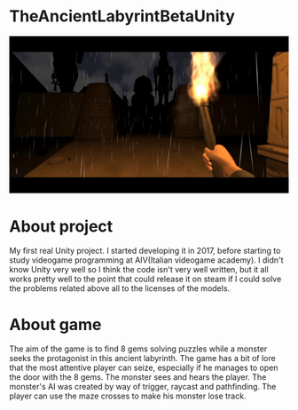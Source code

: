 # TheAncientLabyrintBetaUnity

![Screenshot](preview_image.png)

About project
============
My first real Unity project. I started developing it in 2017, before starting to study videogame programming at AIV(Italian videogame academy).
I didn't know Unity very well so I think the code isn't very well written, but it all works pretty well to the point that could release it 
on steam if I could solve the problems related above all to the licenses of the models.
 
 About game
 ===========
The aim of the game is to find 8 gems solving puzzles while a monster seeks the protagonist in this ancient labyrinth. The game has a bit 
of lore that the most attentive player can seize, especially if he manages to open the door with the 8 gems. The monster sees and hears the 
player. The monster's AI was created by way of trigger, raycast and pathfinding. The player can use the maze crosses to make his monster 
lose track.

